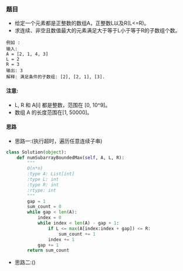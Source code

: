 ### 题目
* 给定一个元素都是正整数的数组A，正整数L以及R(L<=R)。
* 求连续、非空且数值最大的元素满足大于等于L小于等于R的子数组个数。

```
例如 :
输入: 
A = [2, 1, 4, 3]
L = 2
R = 3
输出: 3
解释: 满足条件的子数组: [2], [2, 1], [3].
```

#### 注意:
* L, R  和 A[i] 都是整数，范围在 [0, 10^9]。
* 数组 A 的长度范围在[1, 50000]。

#### 思路
* 思路一:(执行超时，遍历任意连续子串)
```python
class Solution(object):
    def numSubarrayBoundedMax(self, A, L, R):
        """
        O(n*n)
        :type A: List[int]
        :type L: int
        :type R: int
        :rtype: int
        """
        gap = 1
        sum_count = 0
        while gap < len(A):
            index = 0
            while index < len(A) - gap + 1:
                if L <= max(A[index:index + gap]) <= R:
                    sum_count += 1
                index += 1
            gap += 1
        return sum_count
```
* 思路二:()
```python

```